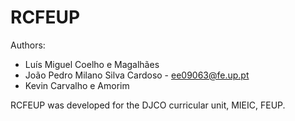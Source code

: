 # RCFEUP

Authors:
 - Luís Miguel Coelho e Magalhães
 - João Pedro Milano Silva Cardoso - ee09063@fe.up.pt
 - Kevin Carvalho e Amorim
 
 RCFEUP was developed for the DJCO curricular unit, MIEIC, FEUP.
